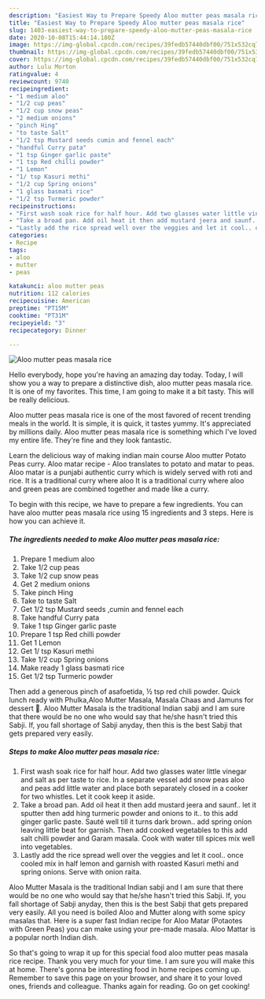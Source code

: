 ```yaml
---
description: "Easiest Way to Prepare Speedy Aloo mutter peas masala rice"
title: "Easiest Way to Prepare Speedy Aloo mutter peas masala rice"
slug: 1403-easiest-way-to-prepare-speedy-aloo-mutter-peas-masala-rice
date: 2020-10-08T15:44:14.180Z
image: https://img-global.cpcdn.com/recipes/39fedb57440dbf00/751x532cq70/aloo-mutter-peas-masala-rice-recipe-main-photo.jpg
thumbnail: https://img-global.cpcdn.com/recipes/39fedb57440dbf00/751x532cq70/aloo-mutter-peas-masala-rice-recipe-main-photo.jpg
cover: https://img-global.cpcdn.com/recipes/39fedb57440dbf00/751x532cq70/aloo-mutter-peas-masala-rice-recipe-main-photo.jpg
author: Lulu Morton
ratingvalue: 4
reviewcount: 9740
recipeingredient:
- "1 medium aloo"
- "1/2 cup peas"
- "1/2 cup snow peas"
- "2 medium onions"
- "pinch Hing"
- "to taste Salt"
- "1/2 tsp Mustard seeds cumin and fennel each"
- "handful Curry pata"
- "1 tsp Ginger garlic paste"
- "1 tsp Red chilli powder"
- "1 Lemon"
- "1/ tsp Kasuri methi"
- "1/2 cup Spring onions"
- "1 glass basmati rice"
- "1/2 tsp Turmeric powder"
recipeinstructions:
- "First wash soak rice for half hour. Add two glasses water little vinegar and salt as per taste to rice. In a separate vessel add snow peas aloo and peas add little water and place both separately closed in a cooker for two whistles. Let it cook keep it aside."
- "Take a broad pan. Add oil heat it then add mustard jeera and saunf.. let it sputter then add hing turmeric powder and onions to it.. to this add ginger garlic paste. Sauté well till it turns dark brown.. add spring onion leaving little beat for garnish. Then add cooked vegetables to this add salt chilli powder and Garam masala. Cook with water till spices mix well into vegetables."
- "Lastly add the rice spread well over the veggies and let it cool.. once cooled mix in half lemon and garnish with roasted Kasuri methi and spring onions. Serve with onion raita."
categories:
- Recipe
tags:
- aloo
- mutter
- peas

katakunci: aloo mutter peas 
nutrition: 112 calories
recipecuisine: American
preptime: "PT15M"
cooktime: "PT31M"
recipeyield: "3"
recipecategory: Dinner

---
```



![Aloo mutter peas masala rice](https://img-global.cpcdn.com/recipes/39fedb57440dbf00/751x532cq70/aloo-mutter-peas-masala-rice-recipe-main-photo.jpg)

Hello everybody, hope you're having an amazing day today. Today, I will show you a way to prepare a distinctive dish, aloo mutter peas masala rice. It is one of my favorites. This time, I am going to make it a bit tasty. This will be really delicious.

Aloo mutter peas masala rice is one of the most favored of recent trending meals in the world. It is simple, it is quick, it tastes yummy. It's appreciated by millions daily. Aloo mutter peas masala rice is something which I've loved my entire life. They're fine and they look fantastic.

Learn the delicious way of making indian main course Aloo mutter Potato Peas curry. Aloo matar recipe - Aloo translates to potato and matar to peas. Aloo matar is a punjabi authentic curry which is widely served with roti and rice. It is a traditional curry where aloo It is a traditional curry where aloo and green peas are combined together and made like a curry.


To begin with this recipe, we have to prepare a few ingredients. You can have aloo mutter peas masala rice using 15 ingredients and 3 steps. Here is how you can achieve it.

<!--inarticleads1-->

##### The ingredients needed to make Aloo mutter peas masala rice:

1. Prepare 1 medium aloo
1. Take 1/2 cup peas
1. Take 1/2 cup snow peas
1. Get 2 medium onions
1. Take pinch Hing
1. Take to taste Salt
1. Get 1/2 tsp Mustard seeds ,cumin and fennel each
1. Take handful Curry pata
1. Take 1 tsp Ginger garlic paste
1. Prepare 1 tsp Red chilli powder
1. Get 1 Lemon
1. Get 1/ tsp Kasuri methi
1. Take 1/2 cup Spring onions
1. Make ready 1 glass basmati rice
1. Get 1/2 tsp Turmeric powder


Then add a generous pinch of asafoetida, ½ tsp red chili powder. Quick lunch ready with Phulka,Aloo Mutter Masala, Masala Chaas and Jamuns for dessert 🙂. Aloo Mutter Masala is the traditional Indian sabji and I am sure that there would be no one who would say that he/she hasn&#39;t tried this Sabji. If, you fall shortage of Sabji anyday, then this is the best Sabji that gets prepared very easily. 

<!--inarticleads2-->

##### Steps to make Aloo mutter peas masala rice:

1. First wash soak rice for half hour. Add two glasses water little vinegar and salt as per taste to rice. In a separate vessel add snow peas aloo and peas add little water and place both separately closed in a cooker for two whistles. Let it cook keep it aside.
1. Take a broad pan. Add oil heat it then add mustard jeera and saunf.. let it sputter then add hing turmeric powder and onions to it.. to this add ginger garlic paste. Sauté well till it turns dark brown.. add spring onion leaving little beat for garnish. Then add cooked vegetables to this add salt chilli powder and Garam masala. Cook with water till spices mix well into vegetables.
1. Lastly add the rice spread well over the veggies and let it cool.. once cooled mix in half lemon and garnish with roasted Kasuri methi and spring onions. Serve with onion raita.


Aloo Mutter Masala is the traditional Indian sabji and I am sure that there would be no one who would say that he/she hasn&#39;t tried this Sabji. If, you fall shortage of Sabji anyday, then this is the best Sabji that gets prepared very easily. All you need is boiled Aloo and Mutter along with some spicy masalas that. Here is a super fast Indian recipe for Aloo Matar (Potaotes with Green Peas) you can make using your pre-made masala. Aloo Mattar is a popular north Indian dish. 

So that's going to wrap it up for this special food aloo mutter peas masala rice recipe. Thank you very much for your time. I am sure you will make this at home. There's gonna be interesting food in home recipes coming up. Remember to save this page on your browser, and share it to your loved ones, friends and colleague. Thanks again for reading. Go on get cooking!
